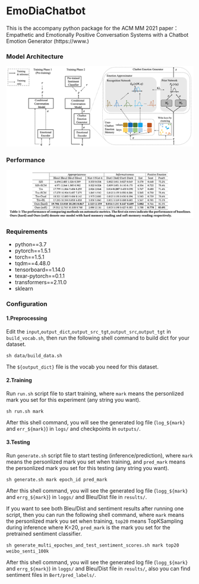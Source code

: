 # EmoDiaChatbot
This is the accompany python package for the ACM MM 2021 paper：Empathetic and Emotionally Positive Conversation Systems with a Chatbot Emotion Generator (https://www.)

### Model Architecture
![avatar](./picture/model_arch.png)

### Performance
![avatar](./picture/result.png)

### Requirements
- python==3.7
- pytorch==1.5.1
- torch==1.5.1
- tqdm==4.48.0
- tensorboard==1.14.0
- texar-pytorch==0.1.1
- transformers==2.11.0
- sklearn

### Configuration
#### 1.Preprocessing

Edit the `input`,`output_dict`,`output_src_tgt`,`output_src`,`output_tgt` in `build_vocab.sh`, then run the following shell command to build dict for your dataset.

```
sh data/build_data.sh
```

The `${output_dict}` file is the vocab you need for this dataset.
#### 2.Training
Run `run.sh` script file to start training, where `mark` means the personlized mark you set for this experiment (any string you want).
```
sh run.sh mark
```

After this shell command, you will see the generated log file (`log_${mark}` and `err_${mark}`) in `logs/` and checkpoints in `outputs/`. 


#### 3.Testing
Run `generate.sh` script file to start testing (inference/prediction), where `mark` means the personlized mark you set when training, and `pred_mark` means the personlized mark you set for this testing (any string you want).
```
sh generate.sh mark epoch_id pred_mark
```
After this shell command, you will see the generated log file (`logg_${mark}` and `errg_${mark}`) in `loggs/` and Bleu/Dist file in `results/`.

If you want to see both Bleu/Dist and sentiment results after running one script, then you can run the following shell command, where `mark` means the personlized mark you set when training, `top20` means TopKSampling during inference where K=20, `pred_mark` is the mark you set for the pretrained sentiment classifier.
```
sh generate_multi_epoches_and_test_sentiment_scores.sh mark top20 weibo_senti_100k
```
After this shell command, you will see the generated log file (`logg_${mark}` and `errg_${mark}`) in `loggs/` and Bleu/Dist file in `results/`, also you can find sentiment files in `Bert/pred_labels/`.